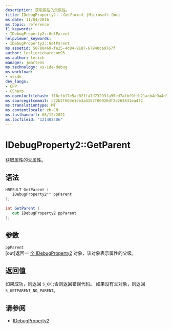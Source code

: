 ```yaml
---
description: 获取属性的父属性。
title: IDebugProperty2：：GetParent |Microsoft Docs
ms.date: 11/04/2016
ms.topic: reference
f1_keywords:
- IDebugProperty2::GetParent
helpviewer_keywords:
- IDebugProperty2::GetParent
ms.assetid: 58780469-fe25-4d84-9187-67940ca0767f
author: leslierichardson95
ms.author: lerich
manager: jmartens
ms.technology: vs-ide-debug
ms.workload:
- vssdk
dev_langs:
- CPP
- CSharp
ms.openlocfilehash: f18cfb17e5ac021fa7d73293fa95ed7afbf9ffb21acb4e9a4d910649d59c3caf
ms.sourcegitcommit: c72b2f603e1eb3a4157f00926df2e263831ea472
ms.translationtype: MT
ms.contentlocale: zh-CN
ms.lasthandoff: 08/12/2021
ms.locfileid: "121402406"
---
```

# <a name="idebugproperty2getparent"></a>IDebugProperty2::GetParent
获取属性的父属性。

## <a name="syntax"></a>语法

```cpp
HRESULT GetParent ( 
   IDebugProperty2** ppParent
);
```

```csharp
int GetParent ( 
   out IDebugProperty2 ppParent
);
```

## <a name="parameters"></a>参数
`ppParent`\
[out]返回一 [个 IDebugProperty2](../../../extensibility/debugger/reference/idebugproperty2.md) 对象，该对象表示属性的父级。

## <a name="return-value"></a>返回值
 如果成功，则返回 `S_OK` ;否则返回错误代码。 如果没有父对象，则返回 `S_GETPARENT_NO_PARENT`。

## <a name="see-also"></a>请参阅
- [IDebugProperty2](../../../extensibility/debugger/reference/idebugproperty2.md)
